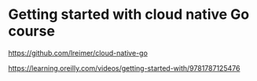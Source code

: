 
# Getting started with cloud native Go course

https://github.com/lreimer/cloud-native-go

https://learning.oreilly.com/videos/getting-started-with/9781787125476
